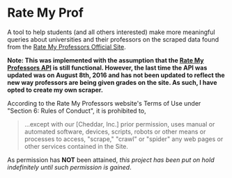 # Rate My Prof

A tool to help students (and all others interested) make more meaningful queries about universities and their professors on the scraped data found from the [Rate My Professors Official Site](ratemyprofessors.com).

**Note: This was implemented with the assumption that the [Rate My Professors API](https://github.com/shafi-dayatar/rmp-api) is still functional. However, the last time the API was updated was on August 8th, 2016 and has not been updated to reflect the new way professors are being given grades on the site. As such, I have opted to create my own scraper.**

According to the Rate My Professors website's Terms of Use under "Section 6: Rules of Conduct", it is prohibited to,

> ...except with our [Cheddar, Inc.] prior permission, uses manual or automated software, devices, scripts, robots or other means or processes to access, "scrape," "crawl" or "spider" any web pages or other services contained in the Site.

As permission has **NOT** been attained, *this project has been put on hold indefinitely until such permission is gained*.
